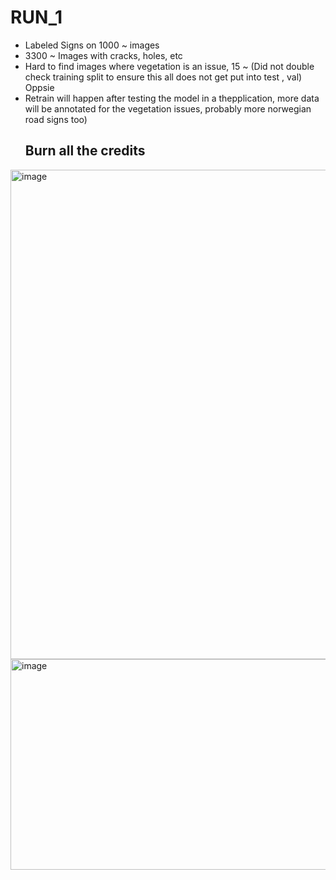 
# RUN_1
* Labeled Signs on 1000 ~ images
* 3300 ~ Images with cracks, holes, etc 
* Hard to find images where vegetation is an issue, 15 ~ (Did not double check training split to ensure this all does not get put into test , val) Oppsie
* Retrain will happen after testing the model in a thepplication, more data will be annotated for the vegetation issues, probably more norwegian road signs too)
  ## Burn all the credits

<img width="1485" height="783" alt="image" src="https://github.com/user-attachments/assets/471d0bc8-2688-4b04-b7f8-acb4c83ca870" />


<img width="1461" height="337" alt="image" src="https://github.com/user-attachments/assets/3fa861d7-5d54-40ab-9481-bcad32593565" />



